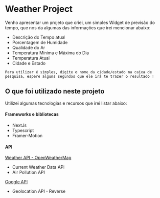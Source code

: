 # Weather Project

Venho apresentar um projeto que criei, um simples Widget de previsão do tempo, que nos da algumas das informações que irei mencionar abaixo:

* Descrição do Tempo atual
* Porcentagem de Humidade
* Qualidade do Ar
* Temperatura Mínima e Máxima do Dia
* Temperatura Atual
* Cidade e Estado

`Para utilizar é simples, digite o nome da cidade/estado na caixa de pesquisa, espere alguns segundos que ele irá te trazer o resultado !`

## O que foi utilizado neste projeto

Utilizei algumas tecnologias e recursos que irei listar abaixo:

<h4>Frameworks e bibliotecas</h4>

* NextJs
* Typescript
* Framer-Motion

<h4>API</h4>

[Weather API - OpenWeatherMap](https://openweathermap.org/api)

* Current Weather Data API
* Air Pollution API

[Google API](https://console.cloud.google.com/marketplace/product/google/geolocation.googleapis.com?q=search&referrer=search&hl=pt-br&project=geolocalizacao-401613)

* Geolocation API - Reverse
